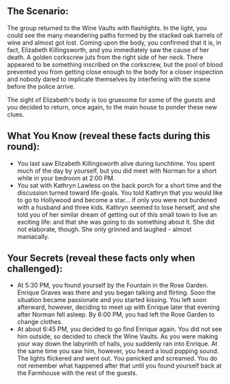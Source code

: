 ## The Scenario:

The group returned to the Wine Vaults with flashlights. In the light, you could see the many meandering paths formed by the stacked oak barrels of wine and almost got lost. Coming upon the body, you confirmed that it is, in fact, Elizabeth Killingsworth, and you immediately saw the cause of her death. A golden corkscrew juts from the right side of her neck. There appeared to be something inscribed on the corkscrew, but the pool of blood prevented you from getting close enough to the body for a closer inspection and nobody dared to implicate themselves by interfering with the scene before the police arrive.

The sight of Elizabeth's body is too gruesome for some of the guests and you decided to return, once again, to the main house to ponder these new clues.

## What You Know (reveal these facts during this round):

- You last saw Elizabeth Killingsworth alive during lunchtime. You spent much of the day by yourself, but you did meet with Norman for a short while in your bedroom at 2:00 PM.
- You sat with Kathryn Lawless on the back porch for a short time and the discussion turned toward life-goals. You told Kathryn that you would like to go to Hollywood and become a star... if only you were not burdened with a husband and three kids. Kathryn seemed to lose herself, and she told you of her similar dream of getting out of this small town to live an exciting life: and that she was going to do something about it. She did not elaborate, though. She only grinned and laughed - almost maniacally.

## Your Secrets (reveal these facts only when challenged):

- At 5:30 PM, you found yourself by the Fountain in the Rose Garden. Enrique Graves was there and you began talking and flirting. Soon the situation became passionate and you started kissing. You left soon afterward, however, deciding to meet up with Enrique later that evening after Norman fell asleep. By 6:00 PM, you had left the Rose Garden to change clothes.
- At about 6:45 PM, you decided to go find Enrique again. You did not see him outside, so decided to check the Wine Vaults. As you were making your way down the labyrinth of halls, you suddenly ran into Enrique. At the same time you saw him, however, you heard a loud popping sound. The lights flickered and went out. You panicked and screamed. You do not remember what happened after that until you found yourself back at the Farmhouse with the rest of the guests.
